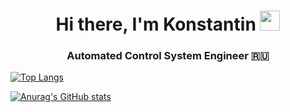 <h1 align="center">Hi there, I'm Konstantin</a> 
<img src="https://github.com/blackcater/blackcater/raw/main/images/Hi.gif" height="32"/></h1>
<h3 align="center">Automated Control System Engineer 🇷🇺</h3>

[![Top Langs](https://github-readme-stats.vercel.app/api/top-langs/?username=medalbka&layout=compact&theme=chartreuse-dark)](https://github.com/anuraghazra/github-readme-stats)

[![Anurag's GitHub stats](https://github-readme-stats.vercel.app/api?username=medalbka&show_icons=true&theme=chartreuse-dark)](https://github.com/anuraghazra/github-readme-stats)

<!--
**medalbka/medalbka** is a ✨ _special_ ✨ repository because its `README.md` (this file) appears on your GitHub profile.

Here are some ideas to get you started:

- 🔭 I’m currently working on ...
- 🌱 I’m currently learning ...
- 👯 I’m looking to collaborate on ...
- 🤔 I’m looking for help with ...
- 💬 Ask me about ...
- 📫 How to reach me: ...
- 😄 Pronouns: ...
- ⚡ Fun fact: ...
-->
